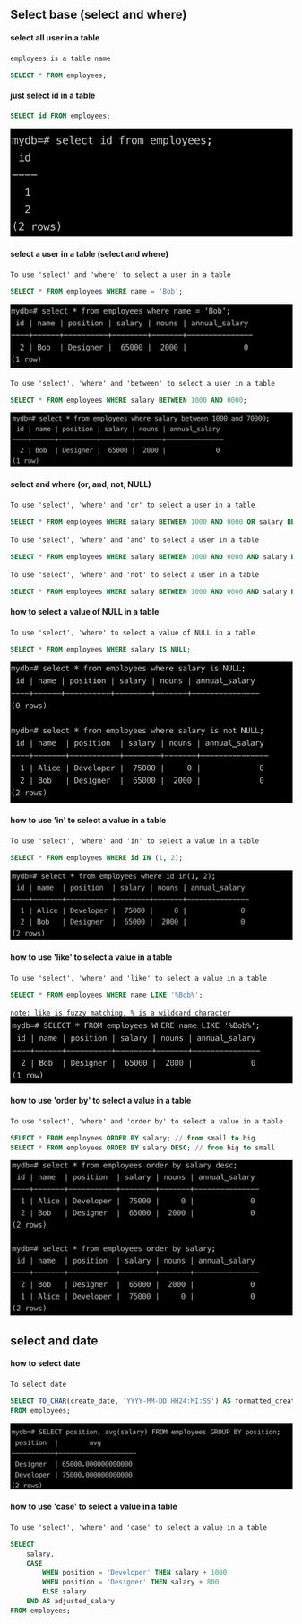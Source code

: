 ## Select base (select and where)

#### select all user in a table
`employees is a table name`
```sql
SELECT * FROM employees; 
```

#### just select id in a table

```sql
SELECT id FROM employees; 
```
![alt text](image.png)

#### select a user in a table (select and where)
`To use 'select' and 'where' to select a user in a table`
```sql
SELECT * FROM employees WHERE name = 'Bob';
```
![alt text](image-1.png)

`To use 'select', 'where' and 'between' to select a user in a table`
```sql
SELECT * FROM employees WHERE salary BETWEEN 1000 AND 0000;
```
![alt text](image-2.png)

#### select and where (or, and, not, NULL)

`To use 'select', 'where' and 'or' to select a user in a table`
```sql
SELECT * FROM employees WHERE salary BETWEEN 1000 AND 0000 OR salary BETWEEN 1000 AND 0000;
```

`To use 'select', 'where' and 'and' to select a user in a table`
```sql  
SELECT * FROM employees WHERE salary BETWEEN 1000 AND 0000 AND salary BETWEEN 1000 AND 0000;
```

`To use 'select', 'where' and 'not' to select a user in a table`
```sql
SELECT * FROM employees WHERE salary BETWEEN 1000 AND 0000 AND salary BETWEEN 1000 AND 0000;
```

#### how to select a value of NULL in a table
`To use 'select', 'where' to select a value of NULL in a table`
```sql
SELECT * FROM employees WHERE salary IS NULL;
```
![alt text](image-3.png)

#### how to use 'in' to select a value in a table
`To use 'select', 'where' and 'in' to select a value in a table`
```sql
SELECT * FROM employees WHERE id IN (1, 2);
```
![alt text](image-4.png)

#### how to use 'like' to select a value in a table
`To use 'select', 'where' and 'like' to select a value in a table`
```sql
SELECT * FROM employees WHERE name LIKE '%Bob%';
```
`note: like is fuzzy matching, % is a wildcard character`
![alt text](image-5.png)

#### how to use 'order by' to select a value in a table
`To use 'select', 'where' and 'order by' to select a value in a table`
```sql
SELECT * FROM employees ORDER BY salary; // from small to big
SELECT * FROM employees ORDER BY salary DESC; // from big to small
```
![alt text](image-6.png)

## select and date

#### how to select date
`To select date`
```sql
SELECT TO_CHAR(create_date, 'YYYY-MM-DD HH24:MI:SS') AS formatted_create_date
FROM employees;
```
![alt text](image-7.png)

#### how to use 'case' to select a value in a table
`To use 'select', 'where' and 'case' to select a value in a table`
```sql
SELECT 
    salary,
    CASE 
        WHEN position = 'Developer' THEN salary + 1000
        WHEN position = 'Designer' THEN salary + 800
        ELSE salary
    END AS adjusted_salary
FROM employees;
```
